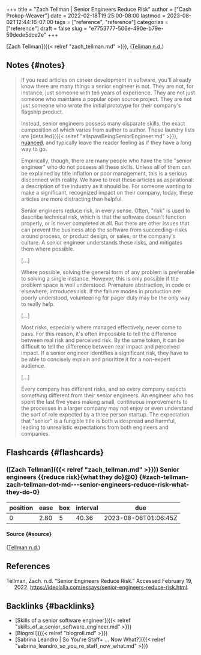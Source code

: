 +++
title = "Zach Tellman | Senior Engineers Reduce Risk"
author = ["Cash Prokop-Weaver"]
date = 2022-02-18T19:25:00-08:00
lastmod = 2023-08-02T12:44:16-07:00
tags = ["reference", "reference"]
categories = ["reference"]
draft = false
slug = "e7753777-506e-490e-b79e-59dede5dce2e"
+++

[Zach Tellman]({{< relref "zach_tellman.md" >}}), (<a href="#citeproc_bib_item_1">Tellman n.d.</a>)


## Notes {#notes}

> If you read articles on career development in software, you'll already know there are many things a senior engineer is not. They are not, for instance, just someone with ten years of experience. They are not just someone who maintains a popular open source project. They are not just someone who wrote the initial prototype for their company's flagship product.
>
> Instead, senior engineers possess many disparate skills, the exact composition of which varies from author to author. These laundry lists are [detailed]({{< relref "allspawBeingSeniorEngineer.md" >}}), [nuanced](https://frontside.io/blog/2016-07-07-the-conjoined-triangles-of-senior-level-development/), and typically leave the reader feeling as if they have a long way to go.
>
> Empirically, though, there are many people who have the title "senior engineer" who do not possess all these skills. Unless all of them can be explained by title inflation or poor management, this is a serious disconnect with reality. We have to treat these articles as aspirational: a description of the industry as it should be. For someone wanting to make a significant, recognized impact on their company, today, these articles are more distracting than helpful.
>
> Senior engineers reduce risk, in every sense. Often, "risk" is used to describe technical risk, which is that the software doesn't function properly, or is never completed at all. But there are other issues that can prevent the business atop the software from succeeding - risks around process, or product design, or sales, or the company's culture. A senior engineer understands these risks, and mitigates them where possible.
>
> [...]
>
> Where possible, solving the general form of any problem is preferable to solving a single instance. However, this is only possible if the problem space is well understood. Premature abstraction, in code or elsewhere, introduces risk. If the failure modes in production are poorly understood, volunteering for pager duty may be the only way to really help.
>
> [...]
>
> Most risks, especially where managed effectively, never come to pass. For this reason, it's often impossible to tell the difference between real risk and perceived risk. By the same token, it can be difficult to tell the difference between real impact and perceived impact. If a senior engineer identifies a significant risk, they have to be able to concisely explain and prioritize it for a non-expert audience.
>
> [...]
>
> Every company has different risks, and so every company expects something different from their senior engineers. An engineer who has spent the last five years making small, continuous improvements to the processes in a larger company may not enjoy or even understand the sort of role expected by a three person startup. The expectation that "senior" is a fungible title is both widespread and harmful, leading to unrealistic expectations from both engineers and companies.


## Flashcards {#flashcards}


### ([Zach Tellman]({{< relref "zach_tellman.md" >}})) Senior engineers {{reduce risk}{what they do}@0} {#zach-tellman-zach-tellman-dot-md---senior-engineers-reduce-risk-what-they-do-0}

| position | ease | box | interval | due                  |
|----------|------|-----|----------|----------------------|
| 0        | 2.80 | 5   | 40.36    | 2023-08-06T01:06:45Z |


#### Source {#source}

(<a href="#citeproc_bib_item_1">Tellman n.d.</a>)

## References

<style>.csl-entry{text-indent: -1.5em; margin-left: 1.5em;}</style><div class="csl-bib-body">
  <div class="csl-entry"><a id="citeproc_bib_item_1"></a>Tellman, Zach. n.d. “Senior Engineers Reduce Risk.” Accessed February 19, 2022. <a href="https://ideolalia.com/essays/senior-engineers-reduce-risk.html">https://ideolalia.com/essays/senior-engineers-reduce-risk.html</a>.</div>
</div>


## Backlinks {#backlinks}

-   [Skills of a senior software engineer]({{< relref "skills_of_a_senior_software_engineer.md" >}})
-   [Blogroll]({{< relref "blogroll.md" >}})
-   [Sabrina Leandro | So You're Staff+ ... Now What?]({{< relref "sabrina_leandro_so_you_re_staff_now_what.md" >}})
